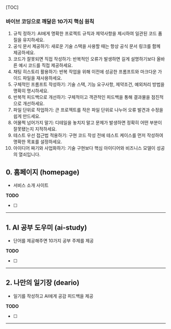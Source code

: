 [TOC]

### 바이브 코딩으로 깨달은 10가지 핵심 원칙

1. 규칙 정하기: AI에게 명확한 프로젝트 규칙과 제약사항을 제시하여 일관된 코드 품질을 유지하세요.
2. 공식 문서 제공하기: 새로운 기술 스택을 사용할 때는 항상 공식 문서 링크를 함께 제공하세요.
3. 코드가 잘못되면 직접 작성하기: 반복적인 오류가 발생하면 길게 설명하기보다 올바른 예시 코드를 직접 제공하세요.
4. 채팅 히스토리 활용하기: 반복 작업을 위해 이전에 성공한 프롬프트와 마크다운 가이드 파일을 재사용하세요.
5. 구체적인 프롬프트 작성하기: 기술 스택, 기능 요구사항, 제약조건, 예외처리 방법을 명확히 명시하세요.
6. 반복적 피드백으로 개선하기: 구체적이고 객관적인 피드백을 통해 결과물을 점진적으로 개선하세요.
7. 파일 단위로 작업하기: 큰 프로젝트를 작은 파일 단위로 나누어 오류 발견과 수정을 쉽게 만드세요.
8. 어물쩍 넘어가지 말기: 디테일을 놓치지 말고 문제가 발생하면 정확히 어떤 부분이 잘못됐는지 지적하세요.
9. 테스트 우선 접근법 적용하기: 구현 코드 작성 전에 테스트 케이스를 먼저 작성하여 명확한 목표를 설정하세요.
10. 아이디어 짜기와 사업화하기: 기술 구현보다 핵심 아이디어와 비즈니스 모델이 성공의 열쇠입니다.

## 0. 홈페이지 (homepage)

- 서비스 소개 사이트

**TODO**

- [ ]

---

## 1. AI 공부 도우미 (ai-study)

- 단어를 제공해주면 10가지 공부 주제를 제공

**TODO**

- [ ]

---

## 2. 나만의 일기장 (deario)

- 일기를 작성하고 AI에게 공감 피드백을 제공

**TODO**

- [ ]

---
